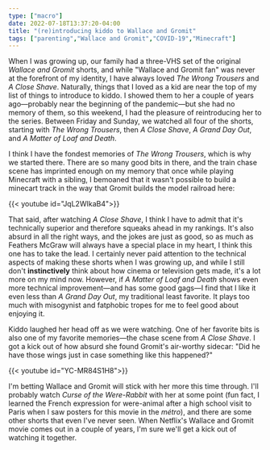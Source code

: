 ```yaml
---
type: ["macro"]
date: 2022-07-18T13:37:20-04:00
title: "(re)introducing kiddo to Wallace and Gromit"
tags: ["parenting","Wallace and Gromit","COVID-19","Minecraft"]
---
```


When I was growing up, our family had a three-VHS set of the original *Wallace and Gromit* shorts, and while "Wallace and Gromit fan" was never at the forefront of my identity, I have always loved *The Wrong Trousers* and *A Close Shave*. Naturally, things that I loved as a kid are near the top of my list of things to introduce to kiddo. I showed them to her a couple of years ago—probably near the beginning of the pandemic—but she had no memory of them, so this weekend, I had the pleasure of reintroducing her to the series. Between Friday and Sunday, we watched all four of the shorts, starting with *The Wrong Trousers*, then *A Close Shave*, *A Grand Day Out*, and *A Matter of Loaf and Death*. 

I think I have the fondest memories of *The Wrong Trousers*, which is why we started there. There are so many good bits in there, and the train chase scene has imprinted enough on my memory that once while playing Minecraft with a sibling, I bemoaned that it wasn't possible to build a minecart track in the way that Gromit builds the model railroad here:

{{< youtube id="JqL2WIkaB4">}}

That said, after watching *A Close Shave*, I think I have to admit that it's technically superior and therefore squeaks ahead in my rankings. It's also absurd in all the right ways, and the jokes are just as good, so as much as Feathers McGraw will always have a special place in my heart, I think this one has to take the lead. I certainly never paid attention to the technical aspects of making these shorts when I was growing up, and while I still don't **instinctively** think about how cinema or television gets made, it's a lot more on my mind now. However, if *A Matter of Loaf and Death* shows even more technical improvement—and has some good gags—I find that I like it even less than *A Grand Day Out*, my traditional least favorite. It plays too much with misogynist and fatphobic tropes for me to feel good about enjoying it. 

Kiddo laughed her head off as we were watching. One of her favorite bits is also one of my favorite memories—the chase scene from *A Close Shave*. I got a kick out of how absurd she found Gromit's air-worthy sidecar: "Did he have those wings just in case something like this happened?" 

{{< youtube id="YC-MR84S1H8">}}

I'm betting Wallace and Gromit will stick with her more this time through. I'll probably watch *Curse of the Were-Rabbit* with her at some point (fun fact, I learned the French expression for were-animal after a high school visit to Paris when I saw posters for this movie in the *métro*), and there are some other shorts that even I've never seen. When Netflix's Wallace and Gromit movie comes out in a couple of years, I'm sure we'll get a kick out of watching it together.

